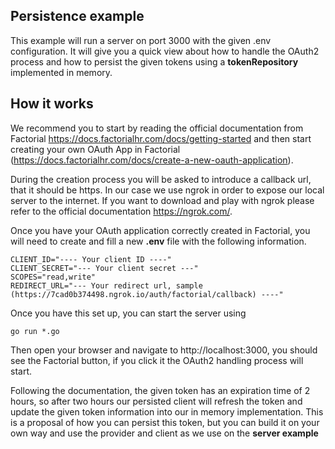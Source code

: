 ## Persistence example

This example will run a server on port 3000 with the given .env configuration. It will give you a quick view about how to handle the OAuth2 process and how to persist the given tokens using a **tokenRepository** implemented in memory.

## How it works

We recommend you to start by reading the official documentation from Factorial https://docs.factorialhr.com/docs/getting-started and then start creating your own OAuth App in Factorial (https://docs.factorialhr.com/docs/create-a-new-oauth-application).

During the creation process you will be asked to introduce a callback url, that it should be https. In our case we use ngrok in order to expose our local server to the internet. If you want to download and play with ngrok please refer to the official documentation https://ngrok.com/.

Once you have your OAuth application correctly created in Factorial, you will need to create and fill a new **.env** file with the following information.

```
CLIENT_ID="---- Your client ID ----"
CLIENT_SECRET="--- Your client secret ---"
SCOPES="read,write"
REDIRECT_URL="--- Your redirect url, sample (https://7cad0b374498.ngrok.io/auth/factorial/callback) ----"
```

Once you have this set up, you can start the server using

```
go run *.go
```

Then open your browser and navigate to http://localhost:3000, you should see the Factorial button, if you click it the OAuth2 handling process will start.

Following the documentation, the given token has an expiration time of 2 hours, so after two hours our persisted client will refresh the token and update the given token information into our in memory implementation. This is a proposal of how you can persist this token, but you can build it on your own way and use the provider and client as we use on the **server example**
